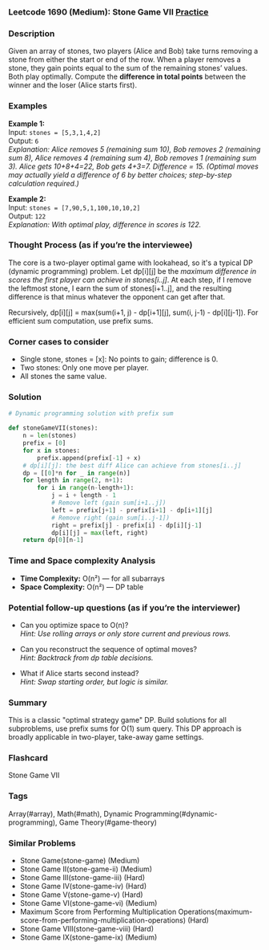 ### Leetcode 1690 (Medium): Stone Game VII [Practice](https://leetcode.com/problems/stone-game-vii)

### Description  
Given an array of stones, two players (Alice and Bob) take turns removing a stone from either the start or end of the row. When a player removes a stone, they gain points equal to the sum of the remaining stones’ values. Both play optimally. Compute the **difference in total points** between the winner and the loser (Alice starts first).

### Examples  

**Example 1:**  
Input: `stones = [5,3,1,4,2]`  
Output: `6`  
*Explanation: Alice removes 5 (remaining sum 10), Bob removes 2 (remaining sum 8), Alice removes 4 (remaining sum 4), Bob removes 1 (remaining sum 3). Alice gets 10+8+4=22, Bob gets 4+3=7. Difference = 15. (Optimal moves may actually yield a difference of 6 by better choices; step-by-step calculation required.)*

**Example 2:**  
Input: `stones = [7,90,5,1,100,10,10,2]`  
Output: `122`  
*Explanation: With optimal play, difference in scores is 122.*

### Thought Process (as if you’re the interviewee)  
The core is a two-player optimal game with lookahead, so it's a typical DP (dynamic programming) problem. Let dp[i][j] be the *maximum difference in scores the first player can achieve in stones[i..j]*. At each step, if I remove the leftmost stone, I earn the sum of stones[i+1..j], and the resulting difference is that minus whatever the opponent can get after that.

Recursively, dp[i][j] = max(sum(i+1, j) - dp[i+1][j], sum(i, j-1) - dp[i][j-1]). For efficient sum computation, use prefix sums.

### Corner cases to consider  
- Single stone, stones = [x]: No points to gain; difference is 0.
- Two stones: Only one move per player.
- All stones the same value.

### Solution

```python
# Dynamic programming solution with prefix sum

def stoneGameVII(stones):
    n = len(stones)
    prefix = [0]
    for x in stones:
        prefix.append(prefix[-1] + x)
    # dp[i][j]: the best diff Alice can achieve from stones[i..j]
    dp = [[0]*n for _ in range(n)]
    for length in range(2, n+1):
        for i in range(n-length+1):
            j = i + length - 1
            # Remove left (gain sum[i+1..j])
            left = prefix[j+1] - prefix[i+1] - dp[i+1][j]
            # Remove right (gain sum[i..j-1])
            right = prefix[j] - prefix[i] - dp[i][j-1]
            dp[i][j] = max(left, right)
    return dp[0][n-1]
```

### Time and Space complexity Analysis  

- **Time Complexity:** O(n²) — for all subarrays
- **Space Complexity:** O(n²) — DP table


### Potential follow-up questions (as if you’re the interviewer)  

- Can you optimize space to O(n)?  
  *Hint: Use rolling arrays or only store current and previous rows.*

- Can you reconstruct the sequence of optimal moves?  
  *Hint: Backtrack from dp table decisions.*

- What if Alice starts second instead?  
  *Hint: Swap starting order, but logic is similar.*

### Summary
This is a classic "optimal strategy game" DP. Build solutions for all subproblems, use prefix sums for O(1) sum query. This DP approach is broadly applicable in two-player, take-away game settings.


### Flashcard
Stone Game VII

### Tags
Array(#array), Math(#math), Dynamic Programming(#dynamic-programming), Game Theory(#game-theory)

### Similar Problems
- Stone Game(stone-game) (Medium)
- Stone Game II(stone-game-ii) (Medium)
- Stone Game III(stone-game-iii) (Hard)
- Stone Game IV(stone-game-iv) (Hard)
- Stone Game V(stone-game-v) (Hard)
- Stone Game VI(stone-game-vi) (Medium)
- Maximum Score from Performing Multiplication Operations(maximum-score-from-performing-multiplication-operations) (Hard)
- Stone Game VIII(stone-game-viii) (Hard)
- Stone Game IX(stone-game-ix) (Medium)